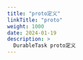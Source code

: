 ```yaml
---
title: "proto定义"
linkTitle: "proto"
weight: 1000
date: 2024-01-19
description: >
  DurableTask proto定义
---
```


